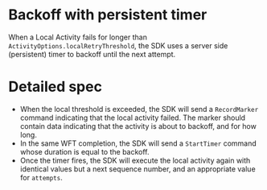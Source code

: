 # Backoff with persistent timer

When a Local Activity fails for longer than `ActivityOptions.localRetryThreshold`, the SDK uses a
server side (persistent) timer to backoff until the next attempt.

# Detailed spec
* When the local threshold is exceeded, the SDK will send a `RecordMarker` command indicating that
  the local activity failed. The marker should contain data indicating that the activity is about to
  backoff, and for how long.
* In the same WFT completion, the SDK will send a `StartTimer` command whose duration is equal to
  the backoff.
* Once the timer fires, the SDK will execute the local activity again with identical values but
  a next sequence number, and an appropriate value for `attempts`.